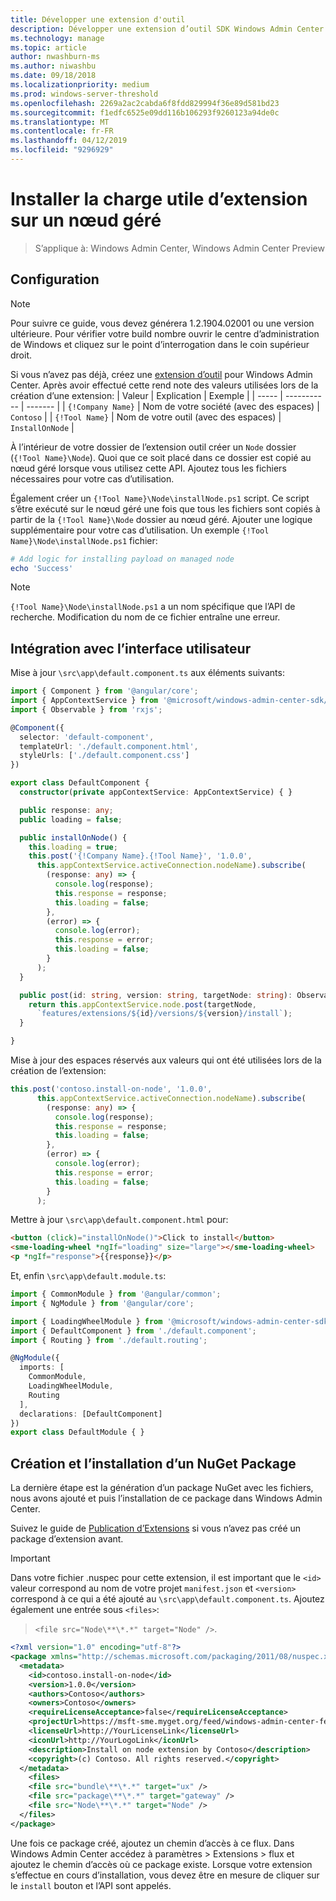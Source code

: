 ```yaml
---
title: Développer une extension d'outil
description: Développer une extension d’outil SDK Windows Admin Center (projet Honolulu)
ms.technology: manage
ms.topic: article
author: nwashburn-ms
ms.author: niwashbu
ms.date: 09/18/2018
ms.localizationpriority: medium
ms.prod: windows-server-threshold
ms.openlocfilehash: 2269a2ac2cabda6f8fdd829994f36e89d581bd23
ms.sourcegitcommit: f1edfc6525e09dd116b106293f9260123a94de0c
ms.translationtype: MT
ms.contentlocale: fr-FR
ms.lasthandoff: 04/12/2019
ms.locfileid: "9296929"
---
```

# Installer la charge utile d’extension sur un nœud géré

>S’applique à: Windows Admin Center, Windows Admin Center Preview

## Configuration
> [!NOTE]
> Pour suivre ce guide, vous devez générera 1.2.1904.02001 ou une version ultérieure. Pour vérifier votre build nombre ouvrir le centre d’administration de Windows et cliquez sur le point d’interrogation dans le coin supérieur droit.

Si vous n’avez pas déjà, créez une [extension d’outil](../develop-tool.md) pour Windows Admin Center. Après avoir effectué cette rend note des valeurs utilisées lors de la création d’une extension:
| Valeur | Explication | Exemple |
| ----- | ----------- | ------- |
| ```{!Company Name}``` | Nom de votre société (avec des espaces) | ```Contoso``` |
| ```{!Tool Name}``` | Nom de votre outil (avec des espaces) | ```InstallOnNode``` |

À l’intérieur de votre dossier de l’extension outil créer un ```Node``` dossier (```{!Tool Name}\Node```). Quoi que ce soit placé dans ce dossier est copié au nœud géré lorsque vous utilisez cette API. Ajoutez tous les fichiers nécessaires pour votre cas d’utilisation. 

Également créer un ```{!Tool Name}\Node\installNode.ps1``` script. Ce script s’être exécuté sur le nœud géré une fois que tous les fichiers sont copiés à partir de la ```{!Tool Name}\Node``` dossier au nœud géré. Ajouter une logique supplémentaire pour votre cas d’utilisation. Un exemple ```{!Tool Name}\Node\installNode.ps1``` fichier:

``` ps1
# Add logic for installing payload on managed node
echo 'Success'
```

> [!NOTE]
> ```{!Tool Name}\Node\installNode.ps1``` a un nom spécifique que l’API de recherche. Modification du nom de ce fichier entraîne une erreur.


## Intégration avec l’interface utilisateur

Mise à jour ```\src\app\default.component.ts``` aux éléments suivants:

``` ts
import { Component } from '@angular/core';
import { AppContextService } from '@microsoft/windows-admin-center-sdk/angular';
import { Observable } from 'rxjs';

@Component({
  selector: 'default-component',
  templateUrl: './default.component.html',
  styleUrls: ['./default.component.css']
})

export class DefaultComponent {
  constructor(private appContextService: AppContextService) { }

  public response: any;
  public loading = false;

  public installOnNode() {
    this.loading = true;
    this.post('{!Company Name}.{!Tool Name}', '1.0.0',
      this.appContextService.activeConnection.nodeName).subscribe(
        (response: any) => {
          console.log(response);
          this.response = response;
          this.loading = false;
        },
        (error) => {
          console.log(error);
          this.response = error;
          this.loading = false;
        }
      );
  }

  public post(id: string, version: string, targetNode: string): Observable<any> {
    return this.appContextService.node.post(targetNode,
      `features/extensions/${id}/versions/${version}/install`);
  }

}
```
Mise à jour des espaces réservés aux valeurs qui ont été utilisées lors de la création de l’extension:
``` ts
this.post('contoso.install-on-node', '1.0.0',
      this.appContextService.activeConnection.nodeName).subscribe(
        (response: any) => {
          console.log(response);
          this.response = response;
          this.loading = false;
        },
        (error) => {
          console.log(error);
          this.response = error;
          this.loading = false;
        }
      );
```

Mettre à jour ```\src\app\default.component.html``` pour:
``` html
<button (click)="installOnNode()">Click to install</button>
<sme-loading-wheel *ngIf="loading" size="large"></sme-loading-wheel>
<p *ngIf="response">{{response}}</p>
```
Et, enfin ```\src\app\default.module.ts```:
``` ts
import { CommonModule } from '@angular/common';
import { NgModule } from '@angular/core';

import { LoadingWheelModule } from '@microsoft/windows-admin-center-sdk/angular';
import { DefaultComponent } from './default.component';
import { Routing } from './default.routing';

@NgModule({
  imports: [
    CommonModule,
    LoadingWheelModule,
    Routing
  ],
  declarations: [DefaultComponent]
})
export class DefaultModule { }

```

## Création et l’installation d’un NuGet Package

La dernière étape est la génération d’un package NuGet avec les fichiers, nous avons ajouté et puis l’installation de ce package dans Windows Admin Center.

Suivez le guide de [Publication d’Extensions](../publish-extensions.md) si vous n’avez pas créé un package d’extension avant. 
> [!IMPORTANT]
> Dans votre fichier .nuspec pour cette extension, il est important que le ```<id>``` valeur correspond au nom de votre projet ```manifest.json``` et ```<version>``` correspond à ce qui a été ajouté au ```\src\app\default.component.ts```. Ajoutez également une entrée sous ```<files>```: 

> ```<file src="Node\**\*.*" target="Node" />```.

``` xml
<?xml version="1.0" encoding="utf-8"?>
<package xmlns="http://schemas.microsoft.com/packaging/2011/08/nuspec.xsd">
  <metadata>
    <id>contoso.install-on-node</id>
    <version>1.0.0</version>
    <authors>Contoso</authors>
    <owners>Contoso</owners>
    <requireLicenseAcceptance>false</requireLicenseAcceptance>
    <projectUrl>https://msft-sme.myget.org/feed/windows-admin-center-feed/package/nuget/contoso.sme.install-on-node-extension</projectUrl>
    <licenseUrl>http://YourLicenseLink</licenseUrl>
    <iconUrl>http://YourLogoLink</iconUrl>
    <description>Install on node extension by Contoso</description>
    <copyright>(c) Contoso. All rights reserved.</copyright> 
  </metadata>
    <files>
    <file src="bundle\**\*.*" target="ux" />
    <file src="package\**\*.*" target="gateway" />
    <file src="Node\**\*.*" target="Node" />
  </files>
</package>
```

Une fois ce package créé, ajoutez un chemin d’accès à ce flux. Dans Windows Admin Center accédez à paramètres > Extensions > flux et ajoutez le chemin d’accès où ce package existe. Lorsque votre extension s’effectue en cours d’installation, vous devez être en mesure de cliquer sur le ```install``` bouton et l’API sont appelés.  